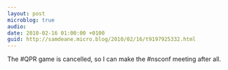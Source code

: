 ```yaml
---
layout: post
microblog: true
audio: 
date: 2010-02-16 01:00:00 +0100
guid: http://samdeane.micro.blog/2010/02/16/t9197925332.html
---
```

The #QPR game is cancelled, so I can make the #nsconf meeting after all.
